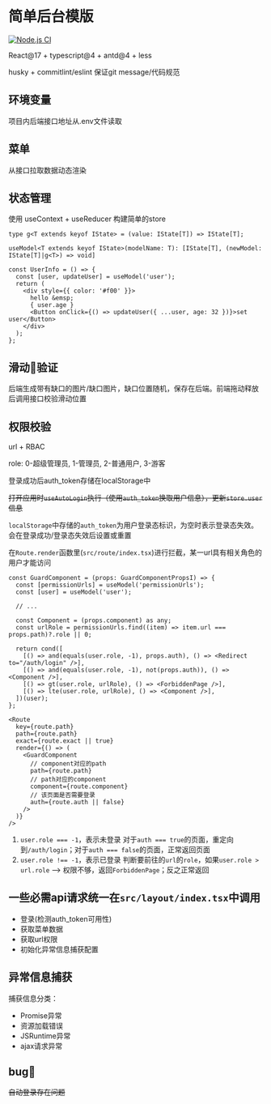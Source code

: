 <!--
 * @Author: mrrs878@foxmail.com
 * @Date: 2021-02-23 10:19:55
 * @LastEditTime: 2021-08-03 17:02:01
 * @LastEditors: mrrs878@foxmail.com
 * @Description: In User Settings Edit
 * @FilePath: d:\Data\Personal\MyPro\dashboard_template\README.md
-->
# 简单后台模版

[![Node.js CI](https://github.com/mrrs878/dashboard_template/actions/workflows/node.js.yml/badge.svg)](https://github.com/mrrs878/dashboard_template/actions/workflows/node.js.yml)

React@17 + typescript@4 + antd@4 + less

husky + commitlint/eslint 保证git message/代码规范

## 环境变量

项目内后端接口地址从.env文件读取

## 菜单

从接口拉取数据动态渲染

## 状态管理

使用 useContext + useReducer 构建简单的store

`type g<T extends keyof IState> = (value: IState[T]) => IState[T];`

`useModel<T extends keyof IState>(modelName: T): [IState[T], (newModel: IState[T]|g<T>) => void]`

```tsx
const UserInfo = () => {
  const [user, updateUser] = useModel('user');
  return (
    <div style={{ color: '#f00' }}>
      hello &emsp;
      { user.age }
      <Button onClick={() => updateUser({ ...user, age: 32 })}>set user</Button>
    </div>
  );
};
```

## 滑动🧩验证

后端生成带有缺口的图片/缺口图片，缺口位置随机，保存在后端。前端拖动释放后调用接口校验滑动位置

## 权限校验

url + RBAC

role: 0-超级管理员, 1-管理员, 2-普通用户, 3-游客

登录成功后auth_token存储在localStorage中

~~打开应用时`useAutoLogin`执行（使用`auth_token`换取用户信息），更新`store.user`信息~~

`localStorage`中存储的`auth_token`为用户登录态标识，为空时表示登录态失效。会在登录成功/登录态失效后设置或重置

在`Route.render`函数里(`src/route/index.tsx`)进行拦截，某一url具有相关角色的用户才能访问

``` tsx
const GuardComponent = (props: GuardComponentPropsI) => {
  const [permissionUrls] = useModel('permissionUrls');
  const [user] = useModel('user');

  // ...

  const Component = (props.component) as any;
  const urlRole = permissionUrls.find((item) => item.url === props.path)?.role || 0;

  return cond([
    [() => and(equals(user.role, -1), props.auth), () => <Redirect to="/auth/login" />],
    [() => and(equals(user.role, -1), not(props.auth)), () => <Component />],
    [() => gt(user.role, urlRole), () => <ForbiddenPage />],
    [() => lte(user.role, urlRole), () => <Component />],
  ])(user);
};

<Route
  key={route.path}
  path={route.path}
  exact={route.exact || true}
  render={() => (
    <GuardComponent
      // component对应的path
      path={route.path}
      // path对应的component
      component={route.component}
      // 该页面是否需要登录
      auth={route.auth || false}
    />
  )}
/>
```

1. `user.role === -1`，表示未登录
  对于`auth === true`的页面，重定向到`/auth/login`；对于`auth === false`的页面，正常返回页面
2. `user.role !== -1`，表示已登录
  判断要前往的`url`的`role`，如果`user.role > url.role` --> 权限不够，返回`ForbiddenPage`；反之正常返回

## 一些必需api请求统一在`src/layout/index.tsx`中调用

- 登录(检测auth_token可用性)
- 获取菜单数据
- 获取url权限
- 初始化异常信息捕获配置

## 异常信息捕获

捕获信息分类：

- Promise异常
- 资源加载错误
- JSRuntime异常
- ajax请求异常

## bug🐞

~~自动登录存在问题~~
